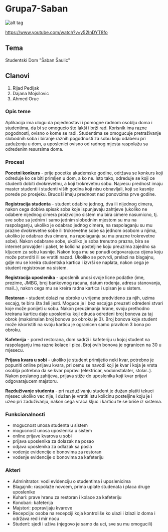 ﻿# Grupa7-Saban

![alt tag]( https://thumbs.gfycat.com/FriendlyBossyKillerwhale-size_restricted.gif)

https://www.youtube.com/watch?v=y52InDYT8fo

## Tema
Studentski Dom "Šaban Šaulic"

## Clanovi
1. Rijad Pedljak
2. Dajana Mojsilovic
3. Ahmed Oruc


### **Opis teme**

Aplikacija ima ulogu da pojednostavi i pomogne radnom osoblju doma i studentima, da bi se omogucio što lakši i brži rad. Korisnik ima razne
pogodnosti, ovisno o kome se radi. Studentima se omogucuje pretraživanje slobodnih soba i biranje raznih pogodnosti za sobu koju odaberu pri 
zaduženju u dom, a uposlenici ovisno od radnog mjesta raspolažu sa odredenim resursima doma. 


### **Procesi**

**Pocetni konkurs** - prije pocetka akademske godine, održava se konkurs koji odreduje ko ce biti primljen u dom, a ko ne. Isto tako, odreduje se
koji ce studenti dobiti dvokrevetnu, a koji trokrevetnu sobu. Najvecu prednost imaju master studenti i studenti viših godina koji nisu 
obnavljali, koji se kasnije porede po prosjeku. Brucoši imaju prednost nad ponovcima prve godine. 

**Registracija studenta** - student odabire jednog, dva ili nijednog cimera, nakon cega dobiva spisak soba koje ispunjavaju zahtjeve (ukoliko
ne odabere nijednog cimera proizvoljno sistem mu bira cimere nasumicno, tj. sve sobe sa jednim i samo jednim slobodnim mjestom su mu na 
raspolaganju, ukoliko je odabrao jednog cimera, na raspolaganju su mu prazne dvokrevetne sobe ili trokrevetne sobe sa jednom osobom u njima, 
ukoliko je odabrao dva cimera, na rapolaganju su mu prazne trokrevetne sobe). Nakon odabrane sobe, ukoliko je soba trenutno prazna, bira se
internet provajder i paket, te kolicina posteljine koju preuzima zajedno sa kljucem za sobu kasnije. Nakon toga mu se ponudi odgovarajuca cijena
koju može potvrditi ili se vratiti nazad. Ukoliko se potvrdi, prelazi na blagajnu, gdje mu se kreira studentska kartica i izvrši se naplata, 
nakon cega je student registrovan na sistem.

**Registracija uposlenika** - uposlenik unosi svoje licne podatke (ime, prezime, JMBG, broj bankovnog racuna, datum rodenja, adresu stanovanja,
mail..), nakon cega mu se kreira radna kartica i upisan je u sistem.

**Restoran** - student dolazi na obroke u vrijeme predvideno za njih, uzima escajg, te bira šta želi jesti. Moguce je i bez escajga
preuzeti odredeni stvari koje može ponijeti u sobu. Nakon preuzimanja hrane, svoju prethodno kreiranu karticu daje uposleniku koji otkuca
odredeni broj bonova za taj obrok (maksimalan broj bonova po obroku je 3). Broj bonova koje student može iskoristiti na svoju karticu je 
ogranicen samo pravilom 3 bona po obroku.

**Kafeterija** - pored restorana, dom sadrži i kafeteriju u kojoj student na raspolaganju ima razne kolace i pica. Broj ovih bonova je ogranicen na
30 u mjesecu. 

**Prijava kvara u sobi** - ukoliko je student primijetio neki kvar, potrebno je popuniti online prijavu kvara, pri cemu se navodi koji je kvar i
koja je vrsta osoblja potrebna da se kvar popravi (elektricar, vodoinstalater, stolar..). Nakon poslanog zahtjeva, prijava stiže do uposlenika
koji kvar prijavi odgovarajucem majstoru.

**Razduživanje studenta** - pri razduživanju student je dužan platiti tekuci mjesec ukoliko vec nije, i dužan je vratiti istu kolicinu posteljine
koju je i uzeo pri zaduživanju, nakon cega vraca kljuc i karticu te se briše iz sistema.


### **Funkcionalnosti**

* mogucnost unosa studenta u sistem
* mogucnost unosa uposlenika u sistem
* online prijave kvarova u sobi
* prijava uposlenika za dolazak na posao
* odjava uposlenika za odlazak sa posla
* vodenje evidencije o bonovima za restoran
* vodenje evidencije o bonovima za kafeteriju


### **Akteri**

- Adminitrator: vodi evidenciju o studentima i uposlenicima
- Blagajnik: raspolaže novcem, prima uplate studenata i placa druge uposlenike
- Kuhari: prave hranu za restoran i kolace za kafeteriju
- Konobari: kafeterija
- Majstori: popravljaju kvarove
- Recepcija: osoba na recepciji koja kontroliše ko ulazi i izlazi iz doma i održava red i mir nocu
- Student: sjedi i uživa (njegovo je samo da uci, sve su mu omogucili)


 
